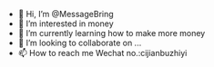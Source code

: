 - 👋 Hi, I’m @MessageBring
- 👀 I’m interested in money
- 🌱 I’m currently learning how to make more money
- 💞️ I’m looking to collaborate on ...
- 📫 How to reach me Wechat no.:cijianbuzhiyi
<!---
MessageBring/MessageBring is a ✨ special ✨ repository because its `README.md` (this file) appears on your GitHub profile.
You can click the Preview link to take a look at your changes.
--->
